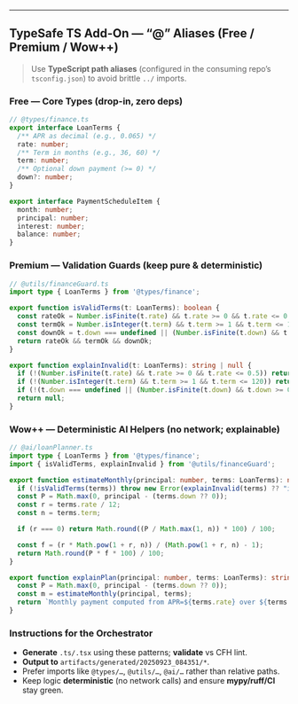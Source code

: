 ---

## TypeSafe TS Add-On — “@” Aliases (Free / Premium / Wow++)

> Use **TypeScript path aliases** (configured in the consuming repo’s `tsconfig.json`) to avoid brittle `../` imports.

### Free — Core Types (drop-in, zero deps)
```ts
// @types/finance.ts
export interface LoanTerms {
  /** APR as decimal (e.g., 0.065) */
  rate: number;
  /** Term in months (e.g., 36, 60) */
  term: number;
  /** Optional down payment (>= 0) */
  down?: number;
}

export interface PaymentScheduleItem {
  month: number;
  principal: number;
  interest: number;
  balance: number;
}
```

### Premium — Validation Guards (keep pure & deterministic)
```ts
// @utils/financeGuard.ts
import type { LoanTerms } from '@types/finance';

export function isValidTerms(t: LoanTerms): boolean {
  const rateOk = Number.isFinite(t.rate) && t.rate >= 0 && t.rate <= 0.5;
  const termOk = Number.isInteger(t.term) && t.term >= 1 && t.term <= 120;
  const downOk = t.down === undefined || (Number.isFinite(t.down) && t.down >= 0);
  return rateOk && termOk && downOk;
}

export function explainInvalid(t: LoanTerms): string | null {
  if (!(Number.isFinite(t.rate) && t.rate >= 0 && t.rate <= 0.5)) return "rate must be 0..0.5";
  if (!(Number.isInteger(t.term) && t.term >= 1 && t.term <= 120)) return "term must be 1..120 months";
  if (!(t.down === undefined || (Number.isFinite(t.down) && t.down >= 0))) return "down must be >= 0";
  return null;
}
```

### Wow++ — Deterministic AI Helpers (no network; explainable)
```ts
// @ai/loanPlanner.ts
import type { LoanTerms } from '@types/finance';
import { isValidTerms, explainInvalid } from '@utils/financeGuard';

export function estimateMonthly(principal: number, terms: LoanTerms): number {
  if (!isValidTerms(terms)) throw new Error(explainInvalid(terms) ?? "invalid terms");
  const P = Math.max(0, principal - (terms.down ?? 0));
  const r = terms.rate / 12;
  const n = terms.term;

  if (r === 0) return Math.round((P / Math.max(1, n)) * 100) / 100;

  const f = (r * Math.pow(1 + r, n)) / (Math.pow(1 + r, n) - 1);
  return Math.round(P * f * 100) / 100;
}

export function explainPlan(principal: number, terms: LoanTerms): string {
  const P = Math.max(0, principal - (terms.down ?? 0));
  const m = estimateMonthly(principal, terms);
  return `Monthly payment computed from APR=${terms.rate} over ${terms.term} months using standard amortization. Principal after down: ${P}. Estimated monthly: ${m}.`;
}
```

### Instructions for the Orchestrator
- **Generate** `.ts/.tsx` using these patterns; **validate** vs CFH lint.
- **Output to** `artifacts/generated/20250923_084351/*`.
- Prefer imports like `@types/…`, `@utils/…`, `@ai/…` rather than relative paths.
- Keep logic **deterministic** (no network calls) and ensure **mypy/ruff/CI** stay green.
